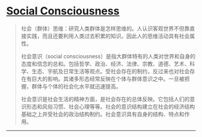 # [Social Consciousness]

>社会（群体）思维：研究人类群体是怎样思维的。人认识客观世界不但靠直接实践，而且还要利用人类过去积累的知识。因此人的思维活动具有社会属性。
>
>社会意识（social consciousness）是指大群体特有的人类对世界和自身的态度和信念的总和。包括哲学、政治、经济、法律、宗教、道德、艺术、科学、生态、宇航及日常生活等观点。受社会存在的制约，反过来也对社会存在有巨大的影响。其诸多形态经常反映在个体与群体意识之中。一旦被把握，群体与个体的社会化水平就迅速提高。
>
>社会意识是社会生活的精神方面，是社会存在的总体反映。它包括人们的意识形态和风俗习惯、社会心理等等。社会的意识结构建立在社会的经济结构基础之上并受社会的政治结构制约。社会意识具有自身的结构、特点和作用。

---

[Social Consciousness]:https://baike.baidu.com/item/%E7%A4%BE%E4%BC%9A%E6%84%8F%E8%AF%86/9716226?fr=aladdin

